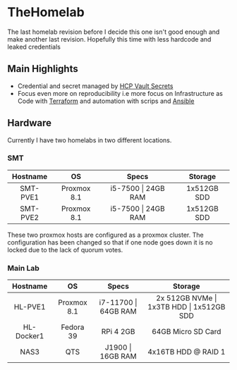 # TheHomelab

The last homelab revision before I decide this one isn't good enough and make another last revision.
Hopefully this time with less hardcode and leaked credentials

## Main Highlights
- Credential and secret managed by [HCP Vault Secrets](https://developer.hashicorp.com/hcp/docs/vault-secrets)
- Focus even more on reproducibility i.e more focus on Infrastructure as Code with [Terraform](https://www.terraform.io/) and automation with scrips and [Ansible](https://www.ansible.com/)



## Hardware
Currently I have two homelabs in two different locations.

### SMT

| Hostname |      OS     |        Specs        |   Storage   |
|:--------:|:-----------:|:-------------------:|:-----------:|
| SMT-PVE1 | Proxmox 8.1 | i5-7500 \| 24GB RAM | 1x512GB SDD |
| SMT-PVE2 | Proxmox 8.1 | i5-7500 \| 24GB RAM | 1x512GB SDD |

These two proxmox hosts are configured as a proxmox cluster. The configuration has been changed so that if one node goes down it is no locked due to the lack of quorum votes.


### Main Lab

|  Hostname  |      OS     |         Specs        |                  Storage                  |
|:----------:|:-----------:|:--------------------:|:-----------------------------------------:|
|   HL-PVE1  | Proxmox 8.1 | i7-11700 \| 64GB RAM | 2x 512GB NVMe \| 1x3TB HDD \| 1x512GB SDD |
| HL-Docker1 |  Fedora 39  |       RPi 4 2GB      |             64GB Micro SD Card            |
|    NAS3    |     QTS     |   J1900 \| 16GB RAM  |            4x16TB HDD @ RAID 1            |